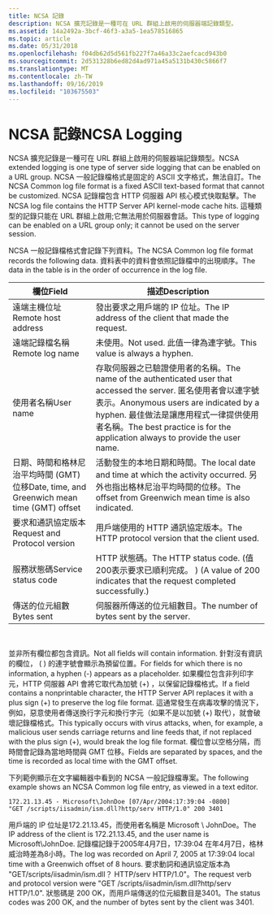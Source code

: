 ```yaml
---
title: NCSA 記錄
description: NCSA 擴充記錄是一種可在 URL 群組上啟用的伺服器端記錄類型。
ms.assetid: 14a2492a-3bcf-46f3-a3a5-1ea578516865
ms.topic: article
ms.date: 05/31/2018
ms.openlocfilehash: f04db62d5d561fb227f7a46a33c2aefcacd943b0
ms.sourcegitcommit: 2d531328b6ed82d4ad971a45a5131b430c5866f7
ms.translationtype: MT
ms.contentlocale: zh-TW
ms.lasthandoff: 09/16/2019
ms.locfileid: "103675503"
---
```

# <a name="ncsa-logging"></a><span data-ttu-id="840c2-103">NCSA 記錄</span><span class="sxs-lookup"><span data-stu-id="840c2-103">NCSA Logging</span></span>

<span data-ttu-id="840c2-104">NCSA 擴充記錄是一種可在 URL 群組上啟用的伺服器端記錄類型。</span><span class="sxs-lookup"><span data-stu-id="840c2-104">NCSA extended logging is one type of server side logging that can be enabled on a URL group.</span></span> <span data-ttu-id="840c2-105">NCSA 一般記錄檔格式是固定的 ASCII 文字格式，無法自訂。</span><span class="sxs-lookup"><span data-stu-id="840c2-105">The NCSA Common log file format is a fixed ASCII text-based format that cannot be customized.</span></span> <span data-ttu-id="840c2-106">NCSA 記錄檔包含 HTTP 伺服器 API 核心模式快取點擊。</span><span class="sxs-lookup"><span data-stu-id="840c2-106">The NCSA log file contains the HTTP Server API kernel-mode cache hits.</span></span> <span data-ttu-id="840c2-107">這種類型的記錄只能在 URL 群組上啟用;它無法用於伺服器會話。</span><span class="sxs-lookup"><span data-stu-id="840c2-107">This type of logging can be enabled on a URL group only; it cannot be used on the server session.</span></span>

<span data-ttu-id="840c2-108">NCSA 一般記錄檔格式會記錄下列資料。</span><span class="sxs-lookup"><span data-stu-id="840c2-108">The NCSA Common log file format records the following data.</span></span> <span data-ttu-id="840c2-109">資料表中的資料會依照記錄檔中的出現順序。</span><span class="sxs-lookup"><span data-stu-id="840c2-109">The data in the table is in the order of occurrence in the log file.</span></span>



| <span data-ttu-id="840c2-110">欄位</span><span class="sxs-lookup"><span data-stu-id="840c2-110">Field</span></span>                                            | <span data-ttu-id="840c2-111">描述</span><span class="sxs-lookup"><span data-stu-id="840c2-111">Description</span></span>                                                                                                                                                                       |
|--------------------------------------------------|-----------------------------------------------------------------------------------------------------------------------------------------------------------------------------------|
| <span data-ttu-id="840c2-112">遠端主機位址</span><span class="sxs-lookup"><span data-stu-id="840c2-112">Remote host address</span></span>                              | <span data-ttu-id="840c2-113">發出要求之用戶端的 IP 位址。</span><span class="sxs-lookup"><span data-stu-id="840c2-113">The IP address of the client that made the request.</span></span>                                                                                                                               |
| <span data-ttu-id="840c2-114">遠端記錄檔名稱</span><span class="sxs-lookup"><span data-stu-id="840c2-114">Remote log name</span></span>                                  | <span data-ttu-id="840c2-115">未使用。</span><span class="sxs-lookup"><span data-stu-id="840c2-115">Not used.</span></span> <span data-ttu-id="840c2-116">此值一律為連字號。</span><span class="sxs-lookup"><span data-stu-id="840c2-116">This value is always a hyphen.</span></span>                                                                                                                                          |
| <span data-ttu-id="840c2-117">使用者名稱</span><span class="sxs-lookup"><span data-stu-id="840c2-117">User name</span></span>                                        | <span data-ttu-id="840c2-118">存取伺服器之已驗證使用者的名稱。</span><span class="sxs-lookup"><span data-stu-id="840c2-118">The name of the authenticated user that accessed the server.</span></span> <span data-ttu-id="840c2-119">匿名使用者會以連字號表示。</span><span class="sxs-lookup"><span data-stu-id="840c2-119">Anonymous users are indicated by a hyphen.</span></span> <span data-ttu-id="840c2-120">最佳做法是讓應用程式一律提供使用者名稱。</span><span class="sxs-lookup"><span data-stu-id="840c2-120">The best practice is for the application always to provide the user name.</span></span> |
| <span data-ttu-id="840c2-121">日期、時間和格林尼治平均時間 (GMT) 位移</span><span class="sxs-lookup"><span data-stu-id="840c2-121">Date, time, and Greenwich mean time (GMT) offset</span></span> | <span data-ttu-id="840c2-122">活動發生的本地日期和時間。</span><span class="sxs-lookup"><span data-stu-id="840c2-122">The local date and time at which the activity occurred.</span></span> <span data-ttu-id="840c2-123">另外也指出格林尼治平均時間的位移。</span><span class="sxs-lookup"><span data-stu-id="840c2-123">The offset from Greenwich mean time is also indicated.</span></span>                                                                    |
| <span data-ttu-id="840c2-124">要求和通訊協定版本</span><span class="sxs-lookup"><span data-stu-id="840c2-124">Request and Protocol version</span></span>                     | <span data-ttu-id="840c2-125">用戶端使用的 HTTP 通訊協定版本。</span><span class="sxs-lookup"><span data-stu-id="840c2-125">The HTTP protocol version that the client used.</span></span>                                                                                                                                   |
| <span data-ttu-id="840c2-126">服務狀態碼</span><span class="sxs-lookup"><span data-stu-id="840c2-126">Service status code</span></span>                              | <span data-ttu-id="840c2-127">HTTP 狀態碼。</span><span class="sxs-lookup"><span data-stu-id="840c2-127">The HTTP status code.</span></span> <span data-ttu-id="840c2-128"> (值200表示要求已順利完成。 ) </span><span class="sxs-lookup"><span data-stu-id="840c2-128">(A value of 200 indicates that the request completed successfully.)</span></span>                                                                                         |
| <span data-ttu-id="840c2-129">傳送的位元組數</span><span class="sxs-lookup"><span data-stu-id="840c2-129">Bytes sent</span></span>                                       | <span data-ttu-id="840c2-130">伺服器所傳送的位元組數目。</span><span class="sxs-lookup"><span data-stu-id="840c2-130">The number of bytes sent by the server.</span></span>                                                                                                                                           |



 

<span data-ttu-id="840c2-131">並非所有欄位都包含資訊。</span><span class="sxs-lookup"><span data-stu-id="840c2-131">Not all fields will contain information.</span></span> <span data-ttu-id="840c2-132">針對沒有資訊的欄位， ( ) 的連字號會顯示為預留位置。</span><span class="sxs-lookup"><span data-stu-id="840c2-132">For fields for which there is no information, a hyphen (-) appears as a placeholder.</span></span> <span data-ttu-id="840c2-133">如果欄位包含非列印字元，HTTP 伺服器 API 會將它取代為加號 (+) ，以保留記錄檔格式。</span><span class="sxs-lookup"><span data-stu-id="840c2-133">If a field contains a nonprintable character, the HTTP Server API replaces it with a plus sign (+) to preserve the log file format.</span></span> <span data-ttu-id="840c2-134">這通常發生在病毒攻擊的情況下，例如，惡意使用者傳送換行字元和換行字元（如果不是以加號 (+) 取代），就會破壞記錄檔格式。</span><span class="sxs-lookup"><span data-stu-id="840c2-134">This typically occurs with virus attacks, when, for example, a malicious user sends carriage returns and line feeds that, if not replaced with the plus sign (+), would break the log file format.</span></span> <span data-ttu-id="840c2-135">欄位會以空格分隔，而時間會記錄為當地時間與 GMT 位移。</span><span class="sxs-lookup"><span data-stu-id="840c2-135">Fields are separated by spaces, and the time is recorded as local time with the GMT offset.</span></span>

<span data-ttu-id="840c2-136">下列範例顯示在文字編輯器中看到的 NCSA 一般記錄檔專案。</span><span class="sxs-lookup"><span data-stu-id="840c2-136">The following example shows an NCSA Common log file entry, as viewed in a text editor.</span></span>

``` syntax
172.21.13.45 - Microsoft\JohnDoe [07/Apr/2004:17:39:04 -0800] 
"GET /scripts/iisadmin/ism.dll?http/serv HTTP/1.0" 200 3401
```

<span data-ttu-id="840c2-137">用戶端的 IP 位址是172.21.13.45，而使用者名稱是 Microsoft \\ JohnDoe。</span><span class="sxs-lookup"><span data-stu-id="840c2-137">The IP address of the client is 172.21.13.45, and the user name is Microsoft\\JohnDoe.</span></span> <span data-ttu-id="840c2-138">記錄檔記錄于2005年4月7日，17:39:04 在年4月7日，格林威治時差為8小時。</span><span class="sxs-lookup"><span data-stu-id="840c2-138">The log was recorded on April 7, 2005 at 17:39:04 local time with a Greenwich offset of 8 hours.</span></span> <span data-ttu-id="840c2-139">要求動詞和通訊協定版本為 "GET/scripts/iisadmin/ism.dll？ HTTP/serv HTTP/1.0"。</span><span class="sxs-lookup"><span data-stu-id="840c2-139">The request verb and protocol version were "GET /scripts/iisadmin/ism.dll?http/serv HTTP/1.0".</span></span> <span data-ttu-id="840c2-140">狀態碼是 200 OK，而用戶端傳送的位元組數目是3401。</span><span class="sxs-lookup"><span data-stu-id="840c2-140">The status codes was 200 OK, and the number of bytes sent by the client was 3401.</span></span>

 

 




